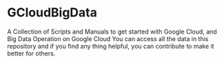 # GCloudBigData
A Collection of Scripts and Manuals to get started with Google Cloud, and Big Data Operation on Google Cloud
You can access all the data in this repository and if you find any thing helpful, you can contribute to make it better for others.
